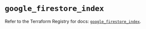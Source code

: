 # `google_firestore_index`

Refer to the Terraform Registry for docs: [`google_firestore_index`](https://registry.terraform.io/providers/hashicorp/google-beta/6.47.0/docs/resources/google_firestore_index).
